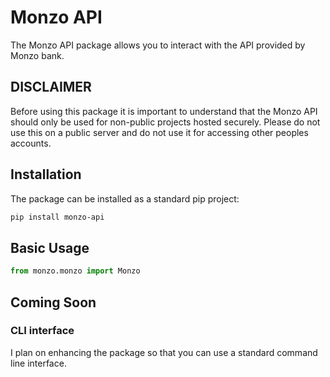 # Monzo API

The Monzo API package allows you to interact with the API provided by Monzo bank.

## DISCLAIMER

Before using this package it is important to understand that the Monzo API should only be
used for non-public projects hosted securely. Please do not use this on a public server
and do not use it for accessing other peoples accounts.

## Installation

The package can be installed as a standard pip project:

```bash
pip install monzo-api
```

## Basic Usage

```python
from monzo.monzo import Monzo
```

## Coming Soon

### CLI interface

I plan on enhancing the package so that you can use a standard command line interface.

